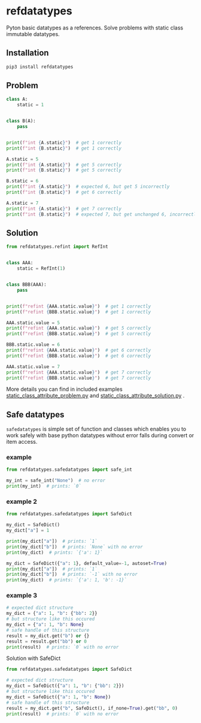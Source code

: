 # refdatatypes

Pyton basic datatypes as a references. Solve problems with static class immutable datatypes.

## Installation
```python
pip3 install refdatatypes
```

## Problem

```python
class A:
    static = 1


class B(A):
    pass


print(f"int {A.static}")  # get 1 correctly
print(f"int {B.static}")  # get 1 correctly

A.static = 5
print(f"int {A.static}")  # get 5 correctly
print(f"int {B.static}")  # get 5 correctly

B.static = 6
print(f"int {A.static}")  # expected 6, but get 5 incorrectly
print(f"int {B.static}")  # get 6 correctly

A.static = 7
print(f"int {A.static}")  # get 7 correctly
print(f"int {B.static}")  # expected 7, but get unchanged 6, incorrectly
```

## Solution
```python
from refdatatypes.refint import RefInt


class AAA:
    static = RefInt(1)


class BBB(AAA):
    pass


print(f"refint {AAA.static.value}")  # get 1 correctly
print(f"refint {BBB.static.value}")  # get 1 correctly

AAA.static.value = 5
print(f"refint {AAA.static.value}")  # get 5 correctly
print(f"refint {BBB.static.value}")  # get 5 correctly

BBB.static.value = 6
print(f"refint {AAA.static.value}")  # get 6 correctly
print(f"refint {BBB.static.value}")  # get 6 correctly

AAA.static.value = 7
print(f"refint {AAA.static.value}")  # get 7 correctly
print(f"refint {BBB.static.value}")  # get 7 correctly
```

More details you can find in included examples [static_class_attribute_problem.py](https://gitlab.com/alda78/refdatatypes/-/blob/main/examples/static_class_attribute_problem.py) 
and [static_class_attribute_solution.py](https://gitlab.com/alda78/refdatatypes/-/blob/main/examples/static_class_attribute_solution.py) .

## Safe datatypes
`safedatatypes` is simple set of function and classes which enables
you to work safely with base python datatypes without error falls during
convert or item access.

### example
```python
from refdatatypes.safedatatypes import safe_int

my_int = safe_int("None")  # no error
print(my_int)  # prints: `0`
```

### example 2
```python
from refdatatypes.safedatatypes import SafeDict

my_dict = SafeDict()
my_dict["a"] = 1

print(my_dict["a"])  # prints: `1` 
print(my_dict["b"])  # prints: `None` with no error
print(my_dict)  # prints: `{'a': 1}`

my_dict = SafeDict({"a": 1}, default_value=-1, autoset=True)
print(my_dict["a"])  # prints: `1` 
print(my_dict["b"])  # prints: `-1` with no error
print(my_dict)  # prints: `{'a': 1, 'b': -1}`
```

### example 3
```python
# expected dict structure
my_dict = {"a": 1, "b": {"bb": 2}}
# but structure like this occured
my_dict = {"a": 1, "b": None}
# safe handle of this structure
result = my_dict.get("b") or {}
result = result.get("bb") or 0
print(result)  # prints: `0` with no error
```
Solution with SafeDict

```python
from refdatatypes.safedatatypes import SafeDict

# expected dict structure
my_dict = SafeDict({"a": 1, "b": {"bb": 2}})
# but structure like this occured
my_dict = SafeDict({"a": 1, "b": None})
# safe handle of this structure
result = my_dict.get("b", SafeDict(), if_none=True).get("bb", 0)
print(result)  # prints: `0` with no error
```
